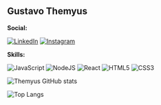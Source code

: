 ## Gustavo Themyus

**Social:**

[![LinkedIn](https://img.shields.io/badge/linkedin-%230077B5.svg?style=for-the-badge&logo=linkedin&logoColor=white)](https://www.linkedin.com/in/gustavothemyus/) [![Instagram](https://img.shields.io/badge/Instagram-%23E4405F.svg?style=for-the-badge&logo=Instagram&logoColor=white)](https://www.instagram.com/gustavothemyus/)

**Skills:**

![JavaScript](https://img.shields.io/badge/javascript-%23323330.svg?style=for-the-badge&logo=javascript&logoColor=%23F7DF1E) ![NodeJS](https://img.shields.io/badge/NODEJS-bluegreen.svg?style=for-the-badge&logo=opennodejs%logoColor=white) ![React](https://img.shields.io/badge/react-%23323330.svg?style=for-the-badge&logo=javascript&logoColor=%cian) ![HTML5](https://img.shields.io/badge/html5-%23E34F26.svg?style=for-the-badge&logo=html5&logoColor=white) ![CSS3](https://img.shields.io/badge/css3-%231572B6.svg?style=for-the-badge&logo=css3&logoColor=white) 


![Themyus GitHub stats](https://github-readme-stats.vercel.app/api?username=Themyus&show_icons=true&theme=tokyonight)

![Top Langs](https://github-readme-stats.vercel.app/api/top-langs/?username=Themyus&layout=compact)
